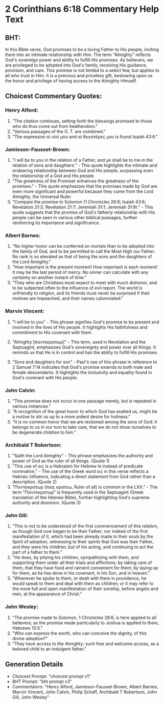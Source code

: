 # 2 Corinthians 6:18 Commentary Help Text

## BHT:
In this Bible verse, God promises to be a loving Father to His people, inviting them into an intimate relationship with Him. The term "Almighty" reflects God's sovereign power and ability to fulfill His promises. As believers, we are privileged to be adopted into God's family, receiving His guidance, provision, and care. This promise is not limited to a select few, but applies to all who trust in Him. It is a precious and priceless gift, bestowing upon us the honor and privilege of having access to the Almighty Himself.

## Choicest Commentary Quotes:
### Henry Alford:
1. "The citation continues, setting forth the blessings promised to those who do thus come out from heathendom."
2. "Various passages of the O. T. are combined."
3. "The expression οἱ υἱοί μου and αἱ θυγατέρες μου is found Isaiah 43:6."

### Jamieson-Fausset-Brown:
1. "I will be to you in the relation of a Father, and ye shall be to me in the relation of sons and daughters." - This quote highlights the intimate and endearing relationship between God and His people, surpassing even the relationship of a God and His people.
2. "The greatness of the Promiser enhances the greatness of the promises." - This quote emphasizes that the promises made by God are even more significant and powerful because they come from the Lord Almighty, the Universal Ruler.
3. "Compare the promise to Solomon (1 Chronicles 28:6; Isaiah 43:6; Revelation 21:3; Revelation 21:7; Jeremiah 31:1; Jeremiah 31:9)." - This quote suggests that the promise of God's fatherly relationship with His people can be seen in various other biblical passages, further reinforcing its importance and significance.

### Albert Barnes:
1. "No higher honor can be conferred on mortals than to be adopted into the family of God, and to be permitted to call the Most High our Father. No rank is so elevated as that of being the sons and the daughters of the Lord Almighty."
2. "How important is the present moment! How important is each moment! It may be the last period of mercy. No sinner can calculate with any certainty on another instant of time."
3. "They who are Christians must expect to meet with much dishonor, and to be subjected often to the influence of evil report. The world is unfriendly to religion, and its friends must never be surprised if their motives are impeached, and their names calumniated."

### Marvin Vincent:
1. "I will be to you" - This phrase signifies God's promise to be present and involved in the lives of His people. It highlights His faithfulness and commitment to His covenant with them.

2. "Almighty [παντοκρατωρ]" - This term, used in Revelation and the Septuagint, emphasizes God's sovereignty and power over all things. It reminds us that He is in control and has the ability to fulfill His promises.

3. "Sons and daughters for son" - Paul's use of this phrase in reference to 2 Samuel 7:14 indicates that God's promise extends to both male and female descendants. It highlights the inclusivity and equality found in God's covenant with His people.

### John Calvin:
1. "This promise does not occur in one passage merely, but is repeated in various instances."
2. "A recognition of the great honor to which God has exalted us, might be a motive to stir us up to a more ardent desire for holiness."
3. "It is no common honor that we are reckoned among the sons of God: it belongs to us in our turn to take care, that we do not show ourselves to be degenerate children to him."

### Archibald T Robertson:
1. "Saith the Lord Almighty" - This phrase emphasizes the authority and power of God as the ruler of all things. (Quote 1)
2. "This use of εις is a Hebraism for Hebrew le instead of predicate nominative." - The use of the Greek word εις in this verse reflects a Hebraic influence, indicating a direct statement from God rather than a description. (Quote 2)
3. "Παντοκρατωρ (πασ, κρατεω, Ruler of all) is common in the LXX." - The term "Παντοκρατωρ" is frequently used in the Septuagint (Greek translation of the Hebrew Bible), further highlighting God's supreme authority and dominion. (Quote 3)

### John Gill:
1. "This is not to be understood of the first commencement of this relation, as though God now began to be their Father; nor indeed of the first manifestation of it, which had been already made to their souls by the Spirit of adoption, witnessing to their spirits that God was their Father, and they were his children; but of his acting, and continuing to act the part of a father to them."
2. "He does, by pitying his children, sympathizing with them, and supporting them under all their trials and afflictions; by taking care of them, that they have food and raiment convenient for them; by laying up for them, as he has done in his covenant, in his Son, and in heaven."
3. "Whenever he spoke to them, or dealt with them in providence, he would speak to them and deal with them as children; or it may refer to the more full and open manifestation of their sonship, before angels and men, at the appearance of Christ."

### John Wesley:
1. "The promise made to Solomon, 1 Chronicles 28:6, is here applied to all believers; as the promise made particularly to Joshua is applied to them, Hebrews 13:5."
2. "Who can express the worth, who can conceive the dignity, of this divine adoption?"
3. "They have access to the Almighty; such free and welcome access, as a beloved child to an indulgent father."


## Generation Details
- Choicest Prompt: "choicest prompt v1"
- BHT Prompt: "bht prompt v3"
- Commentators: "Henry Alford, Jamieson-Fausset-Brown, Albert Barnes, Marvin Vincent, John Calvin, Philip Schaff, Archibald T Robertson, John Gill, John Wesley"
